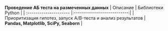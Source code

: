 **Проведение AБ теста на размеченных данных** 
| Описание | Библиотеки Python |
| :--------------------- |:---------------------------:|
| Приоритизация гипотез, запуск A/B-теста и анализ результатов | **Pandas, Matplotlib, SciPy, Seaborn** |